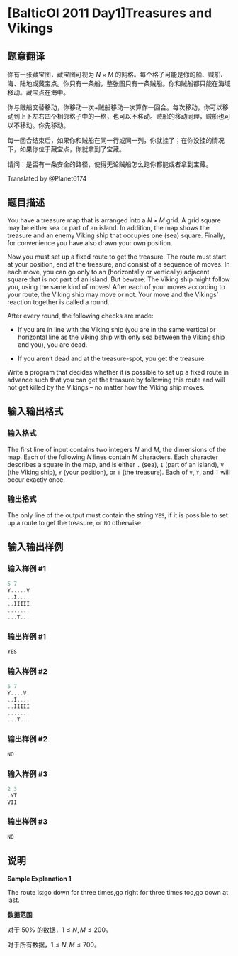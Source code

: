 # [BalticOI 2011 Day1]Treasures and Vikings

## 题意翻译

你有一张藏宝图，藏宝图可视为 $N×M$ 的网格。每个格子可能是你的船、贼船、海、陆地或藏宝点。你只有一条船，整张图只有一条贼船。你和贼船都只能在海域移动。藏宝点在海中。

你与贼船交替移动，你移动一次+贼船移动一次算作一回合。每次移动，你可以移动到上下左右四个相邻格子中的一格，也可以不移动。贼船的移动同理，贼船也可以不移动。你先移动。

每一回合结束后，如果你和贼船在同一行或同一列，你就挂了；在你没挂的情况下，如果你位于藏宝点，你就拿到了宝藏。

请问：是否有一条安全的路径，使得无论贼船怎么跑你都能或者拿到宝藏。

Translated by @Planet6174

## 题目描述

You have a treasure map that is arranged into a $N \times M$ grid. A grid square may be either sea or part of an island. In addition, the map shows the treasure and an enemy Viking ship that occupies one (sea) square. Finally, for convenience you have also drawn your own position.

Now you must set up a fixed route to get the treasure. The route must start at your position, end at the treasure, and consist of a sequence of moves. In each move, you can go only to an (horizontally or vertically) adjacent square that is not part of an island. But beware: The Viking ship might follow you, using the same kind of moves! After each of your moves according to your route, the Viking ship may move or not. Your move and the Vikings’ reaction together is called a round.

After every round, the following checks are made:

- If you are in line with the Viking ship (you are in the same vertical or horizontal line as the Viking ship with only sea between the Viking ship and you), you are dead.

- If you aren’t dead and at the treasure-spot, you get the treasure.

Write a program that decides whether it is possible to set up a fixed route in advance such that you can get the treasure by following this route and will not get killed by the Vikings – no matter how the Viking ship moves.

## 输入输出格式

### 输入格式

The first line of input contains two integers $N$ and $M$, the dimensions of the map. Each of the following $N$ lines contain $M$ characters. Each character describes a square in the map, and is either ``.`` (sea), ``I`` (part of an island), ``V`` (the Viking ship), ``Y`` (your position), or ``T`` (the treasure). Each of ``V``, ``Y``, and ``T`` will occur exactly once.

### 输出格式

The only line of the output must contain the string ``YES``, if it is possible to set up a route to get the treasure, or ``NO`` otherwise.

## 输入输出样例

### 输入样例 #1

```cpp
5 7
Y.....V
..I....
..IIIII
.......
...T...
```


### 输出样例 #1

```cpp
YES
```


### 输入样例 #2

```cpp
5 7
Y....V.
..I....
..IIIII
.......
...T...
```


### 输出样例 #2

```cpp
NO
```


### 输入样例 #3

```cpp
2 3
.YT
VII
```


### 输出样例 #3

```cpp
NO
```


## 说明

**Sample Explanation 1**

The route is:go down for three times,go right for three times too,go down at last.

**数据范围**

对于 $50\%$ 的数据，$1 \le N,M \le 200$。

对于所有数据，$1 \le N,M \le 700$。

